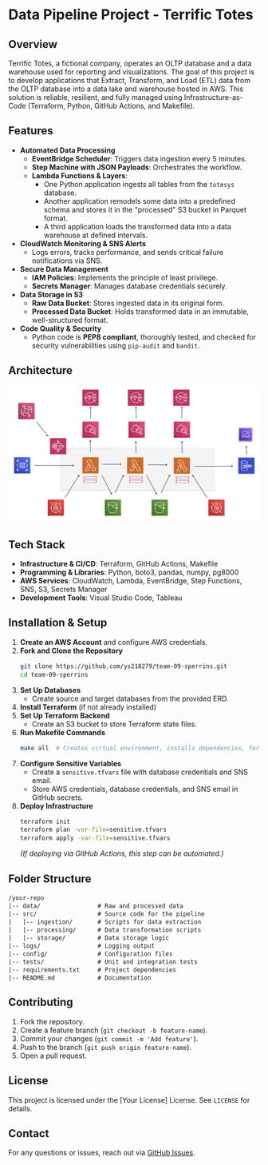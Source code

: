 # Data Pipeline Project - Terrific Totes

## Overview
Terrific Totes, a fictional company, operates an OLTP database and a data warehouse used for reporting and visualizations. The goal of this project is to develop applications that Extract, Transform, and Load (ETL) data from the OLTP database into a data lake and warehouse hosted in AWS. This solution is reliable, resilient, and fully managed using Infrastructure-as-Code (Terraform, Python, GitHub Actions, and Makefile).

## Features
- **Automated Data Processing**
  - **EventBridge Scheduler**: Triggers data ingestion every 5 minutes.
  - **Step Machine with JSON Payloads**: Orchestrates the workflow.
  - **Lambda Functions & Layers**: 
    - One Python application ingests all tables from the `totesys` database.
    - Another application remodels some data into a predefined schema and stores it in the "processed" S3 bucket in Parquet format.
    - A third application loads the transformed data into a data warehouse at defined intervals.
- **CloudWatch Monitoring & SNS Alerts**
  - Logs errors, tracks performance, and sends critical failure notifications via SNS.
- **Secure Data Management**
  - **IAM Policies**: Implements the principle of least privilege.
  - **Secrets Manager**: Manages database credentials securely.
- **Data Storage in S3**
  - **Raw Data Bucket**: Stores ingested data in its original form.
  - **Processed Data Bucket**: Holds transformed data in an immutable, well-structured format.
- **Code Quality & Security**
  - Python code is **PEP8 compliant**, thoroughly tested, and checked for security vulnerabilities using `pip-audit` and `bandit`.

## Architecture
![Architecture Diagram](architecture.png)  

## Tech Stack
- **Infrastructure & CI/CD**: Terraform, GitHub Actions, Makefile
- **Programming & Libraries**: Python, boto3, pandas, numpy, pg8000
- **AWS Services**: CloudWatch, Lambda, EventBridge, Step Functions, SNS, S3, Secrets Manager
- **Development Tools**: Visual Studio Code, Tableau

## Installation & Setup
1. **Create an AWS Account** and configure AWS credentials.
2. **Fork and Clone the Repository**
   ```sh
   git clone https://github.com/ys218279/team-09-sperrins.git
   cd team-09-sperrins
   ```
3. **Set Up Databases**
   - Create source and target databases from the provided ERD.
4. **Install Terraform** (if not already installed)
5. **Set Up Terraform Backend**
   - Create an S3 bucket to store Terraform state files.
6. **Run Makefile Commands**
   ```sh
   make all  # Creates virtual environment, installs dependencies, formats code, runs security and test coverage checks
   ```
7. **Configure Sensitive Variables**
   - Create a `sensitive.tfvars` file with database credentials and SNS email.
   - Store AWS credentials, database credentials, and SNS email in GitHub secrets.
8. **Deploy Infrastructure**
   ```sh
   terraform init
   terraform plan -var-file=sensitive.tfvars
   terraform apply -var-file=sensitive.tfvars
   ```
   *(If deploying via GitHub Actions, this step can be automated.)*

## Folder Structure
```
/your-repo
|-- data/                # Raw and processed data
|-- src/                 # Source code for the pipeline
|   |-- ingestion/       # Scripts for data extraction
|   |-- processing/      # Data transformation scripts
|   |-- storage/         # Data storage logic
|-- logs/                # Logging output
|-- config/              # Configuration files
|-- tests/               # Unit and integration tests
|-- requirements.txt     # Project dependencies
|-- README.md            # Documentation
```

## Contributing
1. Fork the repository.
2. Create a feature branch (`git checkout -b feature-name`).
3. Commit your changes (`git commit -m 'Add feature'`).
4. Push to the branch (`git push origin feature-name`).
5. Open a pull request.

## License
This project is licensed under the [Your License] License. See `LICENSE` for details.

## Contact
For any questions or issues, reach out via [GitHub Issues](https://github.com/ys218279/team-09-sperrins/issues).
